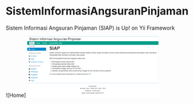 # SistemInformasiAngsuranPinjaman
Sistem Informasi Angsuran Pinjaman (SIAP) is Up! on Yii Framework

![Home]
  <img src="https://raw.githubusercontent.com/fredriclesomar/SistemInformasiAngsuranPinjaman/master/median/homes.png" width="350" title="Tampilan Home">
</p>
